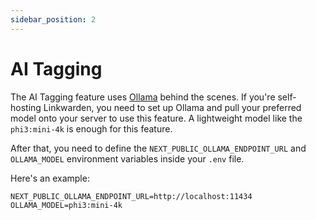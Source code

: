 ```yaml
---
sidebar_position: 2
---
```


# AI Tagging

The AI Tagging feature uses [Ollama](https://github.com/ollama/ollama) behind the scenes. If you're self-hosting Linkwarden, you need to set up Ollama and pull your preferred model onto your server to use this feature. A lightweight model like the `phi3:mini-4k` is enough for this feature.

After that, you need to define the `NEXT_PUBLIC_OLLAMA_ENDPOINT_URL` and `OLLAMA_MODEL` environment variables inside your `.env` file.

Here's an example:

```
NEXT_PUBLIC_OLLAMA_ENDPOINT_URL=http://localhost:11434
OLLAMA_MODEL=phi3:mini-4k
```

